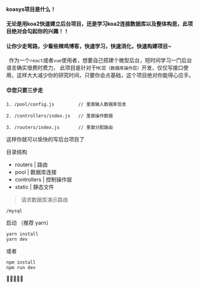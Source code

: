 #### koasys项目是什么！
#### 无论是用koa2快速建立后台项目，还是学习koa2连接数据库以及整体构思，此项目绝对会勾起你的兴趣！！
#### 让你少走弯路，少看些辣鸡博客，快速学习，快速消化，快速构建项目~
`
`
作为一个`react`或者`vue`使用者，想要自己搭建个微型后台，短时间学习一门后台语言确实很费时费力，
此项目是针对于`MC层（数据库操作层）`开发，仅仅写接口使用，这样大大减少你的研究时间，只要你会点基础，这个项目绝对你能得心应手。
#### :blush:您只要三步走

```
1. /pool/config.js         // 里面输入数据库信息

2. /controllers/index.js   // 里面操作数据

3. /routers/index.js       // 里面分配路由
```

这样你就可以愉快的写后台项目了

目录结构
- routers |  路由 
- pool |     数据库连接
- controllers | 控制操作层
- static | 静态文件

> 请求数据库演示路由
```
/mysql
```
 
 启动 （推荐 yarn）

```
yarn install
yarn dev
```
或者

```
npm install 
npm run dev
```

:see_no_evil::see_no_evil::see_no_evil::see_no_evil::see_no_evil:

